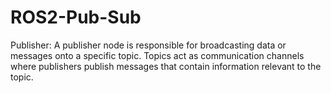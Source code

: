 # ROS2-Pub-Sub
Publisher: A publisher node is responsible for broadcasting data or messages onto a specific topic. Topics act as communication channels where publishers publish messages that contain information relevant to the topic.
